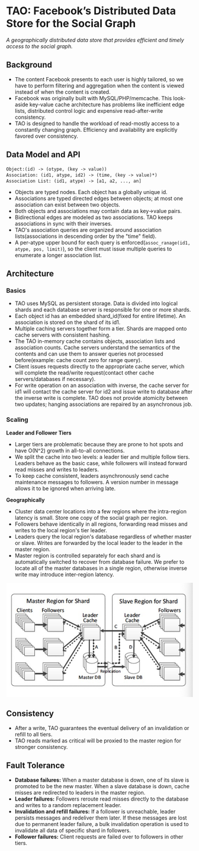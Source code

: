 # TAO: Facebook’s Distributed Data Store for the Social Graph

*A geographically distributed data store that provides efficient and timely access to the social graph.*

## Background

- The content Facebook presents to each user is highly tailored, so we have to perform filtering and aggregation when the content is viewed instead of when the content is created.
- Facebook was originally built with MySQL/PHP/memcache. This look-aside key-value cache architecture has problems like inefficient edge lists, distributed control logic and expensive read-after-write consistency.
- TAO is designed to handle the workload of read-mostly access to a constantly changing graph. Efficiency and availability are explicitly favored over consistency.

## Data Model and API

```
Object:(id) -> (otype, (key -> value))
Association: (id1, atype, id2) -> (time, (key -> value)*)
Association List: (id1, atype) -> [a1, a2, ..., an]
```

- Objects are typed nodes. Each object has a globally unique id.
- Associations are typed directed edges between objects; at most one association can exist between two objects.
- Both objects and associations may contain data as key->value pairs.
- Bidirectional edges are modeled as two associations. TAO keeps associations in sync with their inverses.
- TAO's association queries are organized around association lists(associations in descending order by the "time" field).
- A per-atype upper bound for each query is enforced(`assoc_ranage(id1, atype, pos, limit)`), so the client must issue multiple queries to enumerate a longer association list.

## Architecture

### Basics

- TAO uses MySQL as persistent storage. Data is divided into logical shards and each database server is responsible for one or more shards.
- Each object id has an embedded shard_id(fixed for entire lifetime). An association is stored on the shard of its id1.
- Multiple caching servers together form a tier. Shards are mapped onto cache servers with consistent hashing.
- The TAO in-memory cache contains objects, association lists and association counts. Cache servers understand the semantics of the contents and can use them to answer queries not processed before(example: cache count zero for range query).
- Client issues requests directly to the appropriate cache server, which will complete the read/write request(contact other cache servers/databases if necessary).
- For write operation on an association with inverse, the cache server for id1 will contact the cache server for id2 and issue write to database after the inverse write is complete. TAO does not provide atomicity between two updates; hanging associations are repaired by an asynchronous job.

### Scaling

**Leader and Follower Tiers**

- Larger tiers are problematic because they are prone to hot spots and have O(N^2) growth in all-to-all connections.
- We split the cache into two levels: a leader tier and multiple follow tiers. Leaders behave as the basic case, while followers will instead forward read misses and writes to leaders.
- To keep cache consistent, leaders asynchronously send cache maintenance messages to followers. A version number in message allows it to be ignored when arriving late.

**Geographically**

- Cluster data center locations into a few regions where the intra-region latency is small. Store one copy of the social graph per region.
- Followers behave identically in all regions, forwarding read misses and writes to the local region's tier leader.
- Leaders query the local region's database regardless of whether master or slave. Writes are forwarded by the local leader to the leader in the master region.
- Master region is controlled separately for each shard and is automatically switched to recover from database failure. We prefer to locate all of the master databases in a single region, otherwise inverse write may introduce inter-region latency.

![architecture](images/architecture.jpg)

## Consistency

- After a write, TAO guarantees the eventual delivery of an invalidation or refill to all tiers.
- TAO reads marked as critical will be proxied to the master region for stronger consistency.

## Fault Tolerance

- **Database failures:** When a master database is down, one of its slave is promoted to be the new master. When a slave database is down, cache misses are redirected to leaders in the master region.
- **Leader failures:** Followers reroute read misses directly to the database and writes to a random replacement leader.
- **Invalidation and refill failures:** If a follower is unreachable, leader persists messages and redeliver them later. If these messages are lost due to permanent leader failure, a bulk invalidation operation is used to invalidate all data of specific shard in followers.
- **Follower failures:** Client requests are failed over to followers in other tiers.


